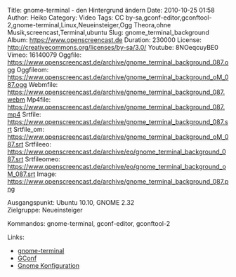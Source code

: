 Title: gnome-terminal - den Hintergrund ändern
Date: 2010-10-25 01:58
Author: Heiko
Category: Video
Tags: CC by-sa,gconf-editor,gconftool-2,gnome-terminal,Linux,Neueinsteiger,Ogg Theora,ohne Musik,screencast,Terminal,ubuntu
Slug: gnome_terminal_background
Album: https://www.openscreencast.de
Duration: 230000
License: http://creativecommons.org/licenses/by-sa/3.0/
Youtube: 8NOeqcuyBE0
Vimeo: 16140079
Oggfile: https://www.openscreencast.de/archive/gnome_terminal_background_087.ogg
Oggfileom: https://www.openscreencast.de/archive/gnome_terminal_background_oM_087.ogg
Webmfile: https://www.openscreencast.de/archive/gnome_terminal_background_087.webm
Mp4file: https://www.openscreencast.de/archive/gnome_terminal_background_087.mp4
Srtfile: https://www.openscreencast.de/archive/gnome_terminal_background_087.srt
Srtfile_om: https://www.openscreencast.de/archive/gnome_terminal_background_oM_087.srt
Srtfileeo: https://www.openscreencast.de/archive/eo/gnome_terminal_background_087.srt
Srtfileomeo: https://www.openscreencast.de/archive/eo/gnome_terminal_background_oM_087.srt
Image: https://www.openscreencast.de/archive/gnome_terminal_background_087.png

Ausgangspunkt: Ubuntu 10.10, GNOME 2.32  
Zielgruppe: Neueinsteiger  

Kommandos: gnome-terminal, gconf-editor, gconftool-2

Links:

  * [gnome-terminal](http://de.wikipedia.org/wiki/GNOME_Terminal)
  * [GConf](http://de.wikipedia.org/wiki/GConf)
  * [Gnome Konfiguration](http://wiki.ubuntuusers.de/GNOME_Konfiguration)

